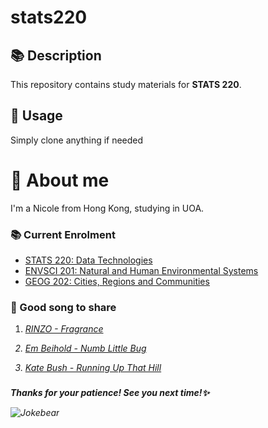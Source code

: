 # stats220

## 📚 Description
This repository contains study materials for <b>STATS 220</b>. 


## 🚀 Usage
Simply clone anything if needed


# 💁 About me 
I'm a Nicole from Hong Kong, studying in UOA. 

### 📚 Current Enrolment
* [STATS 220: Data Technologies](https://courseoutline.auckland.ac.nz/dco/course/STATS/220/1243)
* [ENVSCI 201: Natural and Human Environmental Systems](https://courseoutline.auckland.ac.nz/dco/course/ENVSCI/201/1243)
* [GEOG 202: Cities, Regions and Communities](https://courseoutline.auckland.ac.nz/dco/course/GEOG/202/1243)

### 💟 Good song to share
1. [<i>RINZO - Fragrance](https://www.youtube.com/shorts/UpH6yZnBS6I?feature=share)

2. [<i>Em Beihold - Numb Little Bug](https://www.youtube.com/watch?v=1fwJ8H5wWCU)

3. [<i>Kate Bush - Running Up That Hill](https://www.youtube.com/watch?v=bV0RAcuG2Ao)

###

<b>Thanks for your patience! See you next time!✨</b>

![Jokebear](https://i.pinimg.com/originals/96/fb/58/96fb58a329bebfc34b0f27715555a39e.gif)



